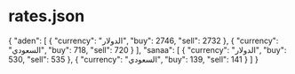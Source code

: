 # rates.json
{   "aden": [     { "currency": "الدولار", "buy": 2746, "sell": 2732 },     { "currency": "السعودي", "buy": 718, "sell": 720 }   ],   "sanaa": [     { "currency": "الدولار", "buy": 530, "sell": 535 },     { "currency": "السعودي", "buy": 139, "sell": 141 }   ] }
